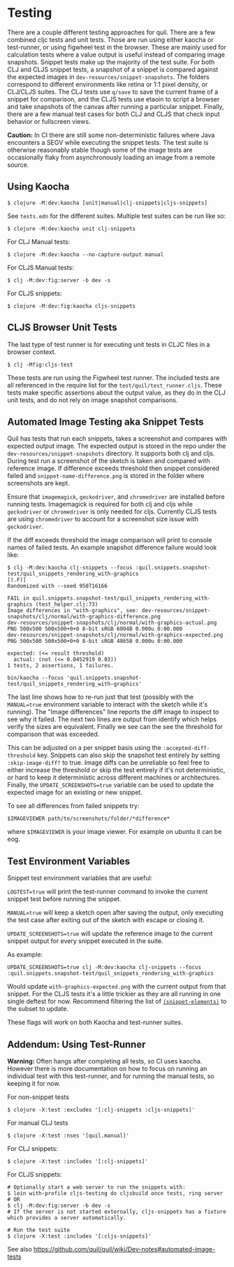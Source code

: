 # Testing

There are a couple different testing approaches for quil. There are a few combined cljc tests and unit tests. Those are run using either kaocha or test-runner, or using figwheel test in the browser. These are mainly used for calculation tests where a value output is useful instead of comparing image snapshots. Snippet tests make up the majority of the test suite. For both CLJ and CLJS snippet tests, a snapshot of a snippet is compared against the expected images in `dev-resources/snippet-snapshots`. The folders correspond to different environments like retina or 1:1 pixel density, or CLJ/CLJS suites. The CLJ tests use `q/save` to save the current frame of a snippet for comparison, and the CLJS tests use etaoin to script a browser and take snapshots of the canvas after running a particular snippet. Finally, there are a few manual test cases for both CLJ and CLJS that check input behavior or fullscreen views.

**Caution:** In CI there are still some non-deterministic failures where Java encounters a SEGV while executing the snippet tests. The test suite is otherwise reasonably stable though some of the image tests are occasionally flaky from asynchronously loading an image from a remote source.

## Using Kaocha

```
$ clojure -M:dev:kaocha [unit|manual|clj-snippets|cljs-snippets]
```

See `tests.edn` for the different suites. Multiple test suites can be run like so:

```
$ clojure -M:dev:kaocha unit clj-snippets
```

For CLJ Manual tests:
```
$ clojure -M:dev:kaocha --no-capture-output manual
```

For CLJS Manual tests:
```
$ clj -M:dev:fig:server -b dev -s
```

For CLJS snippets:
```
$ clojure -M:dev:fig:kaocha cljs-snippets
```

## CLJS Browser Unit Tests

The last type of test runner is for executing unit tests in CLJC files in a browser context.

```
$ clj -Mfig:cljs-test
```

These tests are run using the Figwheel test runner. The included tests are all referenced in the require list for the `test/quil/test_runner.cljs`. These tests make specific assertions about the output value, as they do in the CLJ unit tests, and do not rely on image snapshot comparisons.

## Automated Image Testing aka Snippet Tests

Quil has tests that run each snippets, takes a screenshot and compares with expected output image. The expected output is stored in the repo under the `dev-resources/snippet-snapshots` directory. It supports both clj and cljs. During test run a screenshot of the sketch is taken and compared with reference image. If difference exceeds threshold then snippet considered failed and `snippet-name-difference.png` is stored in the folder where screenshots are kept.

Ensure that `imagemagick`, `geckodriver`, and `chromedriver` are installed before running tests. Imagemagick is required for both clj and cljs while `geckodriver` or `chromedriver` is only needed for cljs. Currently CLJS tests are using `chromedriver` to account for a screenshot size issue with `geckodriver`.

If the diff exceeds threshold the image comparison will print to console names of failed tests. An example snapshot difference failure would look like:

```
$ clj -M:dev:kaocha clj-snippets --focus :quil.snippets.snapshot-test/quil_snippets_rendering_with-graphics
[(.F)]
Randomized with --seed 950716166

FAIL in quil.snippets.snapshot-test/quil_snippets_rendering_with-graphics (test_helper.clj:73)
Image differences in "with-graphics", see: dev-resources/snippet-snapshots/clj/normal/with-graphics-difference.png
dev-resources/snippet-snapshots/clj/normal/with-graphics-actual.png PNG 500x500 500x500+0+0 8-bit sRGB 6004B 0.000u 0:00.000
dev-resources/snippet-snapshots/clj/normal/with-graphics-expected.png PNG 500x500 500x500+0+0 8-bit sRGB 4865B 0.000u 0:00.000

expected: (<= result threshold)
  actual: (not (<= 0.0452919 0.03))
1 tests, 2 assertions, 1 failures.

bin/kaocha --focus 'quil.snippets.snapshot-test/quil_snippets_rendering_with-graphics'
```

The last line shows how to re-run just that test (possibly with the `MANUAL=true` environment variable to interact with the sketch while it's running). The "Image differences" line reports the diff image to inspect to see why it failed. The next two lines are output from identify which helps verify the sizes are equivalent. Finally we see can the see the threshold for comparison that was exceeded.

This can be adjusted on a per snippet basis using the `:accepted-diff-threshold` key. Snippets can also skip the snapshot test entirely by setting `:skip-image-diff?` to true. Image diffs can be unreliable so feel free to either increase the threshold or skip the test entirely if it's not deterministic, or hard to keep it deterministic across different machines or architectures. Finally, the `UPDATE_SCREENSHOTS=true` variable can be used to update the expected image for an existing or new snippet.

To see all differences from failed snippets try:

```
$IMAGEVIEWER path/to/screenshots/folder/*difference*
```

where `$IMAGEVIEWER` is your image viewer. For example on ubuntu it can be eog.

## Test Environment Variables

Snippet test environment variables that are useful:

`LOGTEST=true` will print the test-runner command to invoke the current snippet test before running the snippet.

`MANUAL=true` will keep a sketch open after saving the output, only executing the test case after exiting out of the sketch with escape or closing it.

`UPDATE_SCREENSHOTS=true` will update the reference image to the current snippet output for every snippet executed in the suite.

As example:
```
UPDATE_SCREENSHOTS=true clj -M:dev:kaocha clj-snippets --focus :quil.snippets.snapshot-test/quil_snippets_rendering_with-graphics
```
Would update `with-graphics-expected.png` with the current output from that snippet. For the CLJS tests it's a little trickier as they are all running in one single deftest for now. Recommend filtering the list of [`(snippet-elements)`](https://github.com/quil/quil/blob/master/test/quil/snippets/browser_snapshot_test.clj) to the subset to update.

These flags will work on both Kaocha and test-runner suites.

## Addendum: Using Test-Runner

**Warning:** Often hangs after completing all tests, so CI uses kaocha. However there is more documentation on how to focus on running an individual test with this test-runner, and for running the manual tests, so keeping it for now. 

For non-snippet tests
```
$ clojure -X:test :excludes '[:clj-snippets :cljs-snippets]'
```

For manual CLJ tests
```
$ clojure -X:test :nses '[quil.manual]'
```

For CLJ snippets:

```
$ clojure -X:test :includes '[:clj-snippets]'
```

For CLJS snippets:
```
# Optionally start a web server to run the snippets with:
$ lein with-profile cljs-testing do cljsbuild once tests, ring server
# OR
$ clj -M:dev:fig:server -b dev -s
# If the server is not started externally, cljs-snippets has a fixture which provides a server automatically.

# Run the test suite
$ clojure -X:test :includes '[:cljs-snippets]'
```

See also https://github.com/quil/quil/wiki/Dev-notes#automated-image-tests
